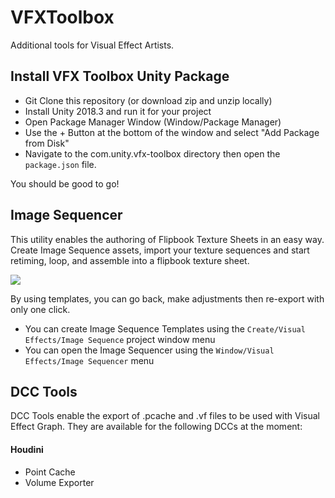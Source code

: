 # VFXToolbox
Additional tools for Visual Effect Artists.


## Install VFX Toolbox Unity Package

* Git Clone this repository (or download zip and unzip locally)
* Install Unity 2018.3 and run it for your project
* Open Package Manager Window (Window/Package Manager)
* Use the + Button at the bottom of the window and select "Add Package from Disk"
* Navigate to the com.unity.vfx-toolbox directory then open the `package.json` file.

You should be good to go!

## Image Sequencer

This utility enables the authoring of Flipbook Texture Sheets in an easy way. Create Image Sequence assets, import your texture sequences and start retiming, loop, and assemble into a flipbook texture sheet. 

![](https://i.imgur.com/UNcwTHi.gif)

By using templates, you can go back, make adjustments then re-export with only one click.

* You can create Image Sequence Templates using the `Create/Visual Effects/Image Sequence` project window menu
* You can open the Image Sequencer using the `Window/Visual Effects/Image Sequencer` menu

## DCC Tools

DCC Tools enable the export of .pcache and .vf files to be used with Visual Effect Graph. They are available for the following DCCs at the moment:

#### Houdini
* Point Cache
* Volume Exporter
